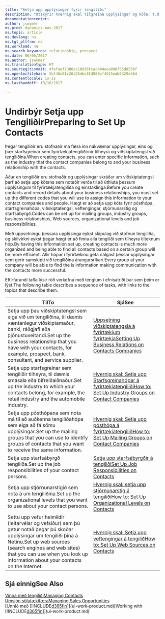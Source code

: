 ```yaml
---
title: "Setja upp upplýsingar fyrir tengiliði"
description: "Útskýrir hvernig skal tilgreina upplýsingar og kóða, t.d. um starfsgreinahópa og viðskiptasambönd, áður en þú setur upp tengiliði."
documentationcenter: 
author: jswymer
ms.prod: dynamics-nav-2017
ms.topic: article
ms.devlang: na
ms.tgt_pltfrm: na
ms.workload: na
ms.search.keywords: relationship, prospect
ms.date: 06/06/2017
ms.author: jswymer
ms.translationtype: HT
ms.sourcegitcommit: 4fefaef7380ac10836fcac404eea006f55d8556f
ms.openlocfilehash: 5bf48c01c20d25dbc8fd980cf4915eab5329e464
ms.contentlocale: is-is
ms.lasthandoff: 10/16/2017

---
```

# <a name="preparing-to-set-up-contacts"></a><span data-ttu-id="a55af-103">Undirbýr Setja upp Tengiliðir</span><span class="sxs-lookup"><span data-stu-id="a55af-103">Preparing to Set Up Contacts</span></span>
<span data-ttu-id="a55af-104">Þegar tengiliðir eru stofnaðir má færa inn nákvæmar upplýsingar, eins og þær starfsgreinar sem fyrirtækjatengiliðirnir tilheyra og viðskiptatengsl við tengiliðina.</span><span class="sxs-lookup"><span data-stu-id="a55af-104">When creating contacts, you can enter specific information, such as the industry that the contact companies belong to and your business relationship with the contacts.</span></span>

<span data-ttu-id="a55af-105">Áður en tengiliðir eru stofnaðir og upplýsingar skráðar um viðskiptatengsl þarf að setja upp kótana sem notaðir verða til að úthluta þessum upplýsingum til fyrirtækjatengiliða og einstaklinga.</span><span class="sxs-lookup"><span data-stu-id="a55af-105">Before you create contacts and record details about your business relationships, you must set up the different codes that you will use to assign this information to your contact companies and people.</span></span> <span data-ttu-id="a55af-106">Hægt er að setja upp kóta fyrir pósthópa, starfsgreinahópa, viðskiptatengsl, veftengingar, stjórnunarstig og starfsábyrgð.</span><span class="sxs-lookup"><span data-stu-id="a55af-106">Codes can be set up for mailing groups, industry groups, business relationships, Web sources, organizational levels and job responsibilities.</span></span>

<span data-ttu-id="a55af-107">Með uppsetningu þessara upplýsinga eykst skipulag við stofnun tengiliða, og skilvirkni eykst þegar hægt er að finna alla tengiliði sem tilheyra tilteknum hóp.</span><span class="sxs-lookup"><span data-stu-id="a55af-107">By having this information set up, creating contacts is much more organized and being able to find all contacts based on a certain group will be more efficient.</span></span> <span data-ttu-id="a55af-108">Allir hópar í fyrirtækinu geta nálgast þessar upplýsingar sem gerir samskipti við tengiliðina árangursríkari.</span><span class="sxs-lookup"><span data-stu-id="a55af-108">Every group at your company will be able to find the is information making communication with the contacts more successful.</span></span>

<span data-ttu-id="a55af-109">Eftirfarandi tafla lýsir röð verkefna með tenglum í efnisatriði þar sem þeim er lýst.</span><span class="sxs-lookup"><span data-stu-id="a55af-109">The following table describes a sequence of tasks, with links to the topics that describe them.</span></span> 

| <span data-ttu-id="a55af-110">Til</span><span class="sxs-lookup"><span data-stu-id="a55af-110">To</span></span> | <span data-ttu-id="a55af-111">Sjá</span><span class="sxs-lookup"><span data-stu-id="a55af-111">See</span></span> |
| --- | --- |
| <span data-ttu-id="a55af-112">Setja upp þau viðskiptatengsl sem eiga við um tengiliðina, til dæmis væntanlegur viðskiptamaður, banki, ráðgjafi eða þjónustuveitandi.</span><span class="sxs-lookup"><span data-stu-id="a55af-112">Set up the business relationship that you have with your contacts, for example, prospect, bank, consultant, and service supplier.</span></span> |[<span data-ttu-id="a55af-113">Uppsetning viðskiptatengsla á fyrirtækjum fyrirtækja</span><span class="sxs-lookup"><span data-stu-id="a55af-113">Setting Up Business Relations on Contacts Companies</span></span>](marketing-business-relations.md) |
| <span data-ttu-id="a55af-114">Setja upp starfsgreinar sem tengiliðir tilheyra, til dæmis smásala eða bifreiðaiðnaður.</span><span class="sxs-lookup"><span data-stu-id="a55af-114">Set up the industry to which your contacts belong, for example, the retail industry and the automobile industry.</span></span> |[<span data-ttu-id="a55af-115">Hvernig skal: Setja upp Starfsgreinahópar á fyrirtækjatengiliði</span><span class="sxs-lookup"><span data-stu-id="a55af-115">How to: Set Up Industry Groups on Contact Companies</span></span>](marketing-industry-groups.md) |
| <span data-ttu-id="a55af-116">Setja upp pósthópana sem nota má til að auðkenna tengiliðahópa sem eiga að fá sömu upplýsingar.</span><span class="sxs-lookup"><span data-stu-id="a55af-116">Set up the mailing groups that you can use to identify groups of contacts that you want to receive the same information.</span></span> |[<span data-ttu-id="a55af-117">Hvernig skal: Setja upp pósthópa á fyrirtækjatengilið</span><span class="sxs-lookup"><span data-stu-id="a55af-117">How to: Set Up Mailing Groups on Contact Companies</span></span>](marketing-mailing-groups.md) |
| <span data-ttu-id="a55af-118">Setja upp starfsábyrgð tengiliða.</span><span class="sxs-lookup"><span data-stu-id="a55af-118">Set up the job responsibilities of your contact persons.</span></span> |[<span data-ttu-id="a55af-119">Setja upp starfsábyrgðir á tengiliði</span><span class="sxs-lookup"><span data-stu-id="a55af-119">Set Up Job Responsibilities on Contacts</span></span>](marketing-job-responsibilities.md) |
| <span data-ttu-id="a55af-120">Setja upp stjórnunarstigið sem nota á um tengiliðina.</span><span class="sxs-lookup"><span data-stu-id="a55af-120">Set up the organizational levels that you want to use about your contact persons.</span></span> |[<span data-ttu-id="a55af-121">Hvernig skal: setja upp stjórnunarstig á tengiliði</span><span class="sxs-lookup"><span data-stu-id="a55af-121">How to: Set Up Organizational Levels on Contacts</span></span>](marketing-organizational-levels.md) |
| <span data-ttu-id="a55af-122">Settu upp vefur heimildir (leitarvélar og vefsíður) sem þú getur notað þegar þú skoðar upplýsingar um tengiliði þína á Netinu.</span><span class="sxs-lookup"><span data-stu-id="a55af-122">Set up web sources (search engines and web sites) that you can use when you look up information about your contacts on the Internet.</span></span> |[<span data-ttu-id="a55af-123">Hvernig skal: Setja upp veftengingar á tengilið</span><span class="sxs-lookup"><span data-stu-id="a55af-123">How to: Set Up Web Sources on Contacts</span></span>](marketing-web-sources.md) |

## <a name="see-also"></a><span data-ttu-id="a55af-124">Sjá einnig</span><span class="sxs-lookup"><span data-stu-id="a55af-124">See Also</span></span>
[<span data-ttu-id="a55af-125">Vinna með tengiliði</span><span class="sxs-lookup"><span data-stu-id="a55af-125">Managing Contacts</span></span>](marketing-contacts.md)  
[<span data-ttu-id="a55af-126">Umsjón sölutækifæra</span><span class="sxs-lookup"><span data-stu-id="a55af-126">Managing Sales Opportunities</span></span>](marketing-manage-sales-opportunities.md)  
<span data-ttu-id="a55af-127">[Unnið með [!INCLUDE[d365fin](includes/d365fin_md.md)]](ui-work-product.md)</span><span class="sxs-lookup"><span data-stu-id="a55af-127">[Working with [!INCLUDE[d365fin](includes/d365fin_md.md)]](ui-work-product.md)</span></span>


